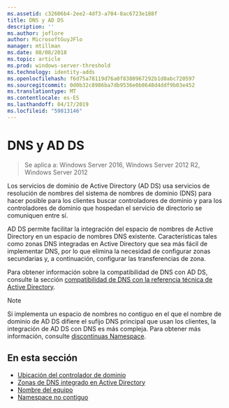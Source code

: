 ```yaml
---
ms.assetid: c32606b4-2ee2-4df3-a704-8ac6723e188f
title: DNS y AD DS
description: ''
ms.author: joflore
author: MicrosoftGuyJFlo
manager: mtillman
ms.date: 08/08/2018
ms.topic: article
ms.prod: windows-server-threshold
ms.technology: identity-adds
ms.openlocfilehash: f6d75a78119d76a0f8380967292b1d0abc720597
ms.sourcegitcommit: 0d0b32c8986ba7db9536e0b8648d4ddf9b03e452
ms.translationtype: MT
ms.contentlocale: es-ES
ms.lasthandoff: 04/17/2019
ms.locfileid: "59813146"
---
```

# <a name="dns-and-ad-ds"></a>DNS y AD DS

>Se aplica a: Windows Server 2016, Windows Server 2012 R2, Windows Server 2012

Los servicios de dominio de Active Directory (AD DS) usa servicios de resolución de nombres del sistema de nombres de dominio (DNS) para hacer posible para los clientes buscar controladores de dominio y para los controladores de dominio que hospedan el servicio de directorio se comuniquen entre sí.  
  
AD DS permite facilitar la integración del espacio de nombres de Active Directory en un espacio de nombres DNS existente. Características tales como zonas DNS integradas en Active Directory que sea más fácil de implementar DNS, por lo que elimina la necesidad de configurar zonas secundarias y, a continuación, configurar las transferencias de zona.  
  
Para obtener información sobre la compatibilidad de DNS con AD DS, consulte la sección [compatibilidad de DNS con la referencia técnica de Active Directory](https://go.microsoft.com/fwlink/?LinkID=48147).  
  
> [!NOTE]  
> Si implementa un espacio de nombres no contiguo en el que el nombre de dominio de AD DS difiere el sufijo DNS principal que usan los clientes, la integración de AD DS con DNS es más compleja. Para obtener más información, consulte [discontinuas Namespace](../../ad-ds/plan/../../ad-ds/plan/Disjoint-Namespace.md).  
  
## <a name="in-this-section"></a>En esta sección  
  
- [Ubicación del controlador de dominio](../../ad-ds/plan/Domain-Controller-Location.md)  
- [Zonas de DNS integrado en Active Directory](../../ad-ds/plan/Active-Directory-Integrated-DNS-Zones.md)  
- [Nombre del equipo](../../ad-ds/plan/Computer-Naming.md)  
- [Namespace no contiguo](../../ad-ds/plan/../../ad-ds/plan/Disjoint-Namespace.md)  
